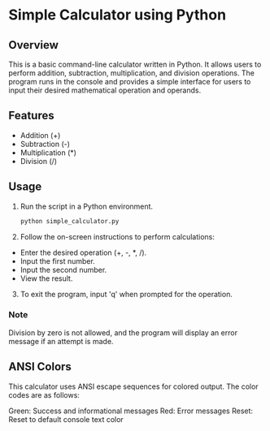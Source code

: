 # Simple Calculator using Python

## Overview
This is a basic command-line calculator written in Python. It allows users to perform addition, subtraction, multiplication, and division operations. The program runs in the console and provides a simple interface for users to input their desired mathematical operation and operands.

## Features
- Addition (+)
- Subtraction (-)
- Multiplication (*)
- Division (/)

## Usage
1. Run the script in a Python environment.
   ```bash
   python simple_calculator.py
2. Follow the on-screen instructions to perform calculations:
- Enter the desired operation (+, -, *, /).
- Input the first number.
- Input the second number.
- View the result.
3. To exit the program, input 'q' when prompted for the operation.

### Note
Division by zero is not allowed, and the program will display an error message if an attempt is made.

## ANSI Colors
This calculator uses ANSI escape sequences for colored output. The color codes are as follows:

Green: Success and informational messages
Red: Error messages
Reset: Reset to default console text color